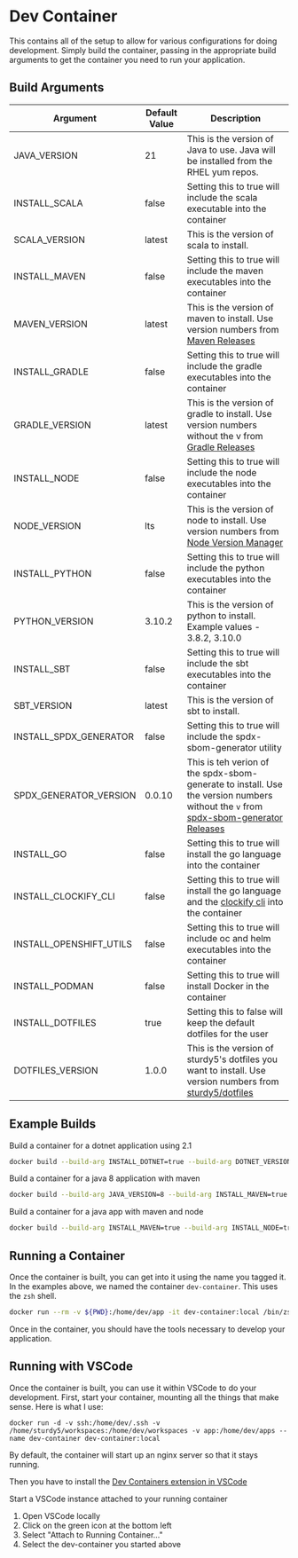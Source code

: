 # Dev Container

This contains all of the setup to allow for various configurations for doing development. Simply build the container, passing in the appropriate build arguments to get the container you need to run your application.

## Build Arguments

|Argument|Default Value|Description|
|--------|-------------|-----------|
|JAVA_VERSION | 21          | This is the version of Java to use. Java will be installed from the RHEL yum repos.|
|INSTALL_SCALA| false | Setting this to true will include the scala executable into the container |
|SCALA_VERSION| latest | This is the version of scala to install. |
|INSTALL_MAVEN| false | Setting this to true will include the maven executables into the container |
|MAVEN_VERSION| latest | This is the version of maven to install. Use version numbers from [Maven Releases](https://maven.apache.org/docs/history.html) |
|INSTALL_GRADLE| false | Setting this to true will include the gradle executables into the container |
|GRADLE_VERSION| latest | This is the version of gradle to install. Use version numbers without the v from [Gradle Releases](https://gradle.org/releases/) |
|INSTALL_NODE| false | Setting this to true will include the node executables into the container |
|NODE_VERSION| lts | This is the version of node to install. Use version numbers from [Node Version Manager](https://github.com/nvm-sh/nvm#usage) |
|INSTALL_PYTHON| false | Setting this to true will include the python executables into the container |
|PYTHON_VERSION| 3.10.2 | This is the version of python to install. Example values - 3.8.2, 3.10.0 |
|INSTALL_SBT| false | Setting this to true will include the sbt executables into the container |
|SBT_VERSION| latest | This is the version of sbt to install. |
|INSTALL_SPDX_GENERATOR| false | Setting this to true will include the spdx-sbom-generator utility |
|SPDX_GENERATOR_VERSION| 0.0.10 | This is teh verion of the spdx-sbom-generate to install. Use the version numbers without the `v` from [spdx-sbom-generator Releases](https://github.com/opensbom-generator/spdx-sbom-generator/releases)
|INSTALL_GO| false | Setting this to true will install the go language into the container |
|INSTALL_CLOCKIFY_CLI | false | Setting this to true will install the go language and the [clockify cli](https://clockify-cli.netlify.app/) into the container |
|INSTALL_OPENSHIFT_UTILS| false | Setting this to true will include oc and helm executables into the container |
|INSTALL_PODMAN | false | Setting this to true will install Docker in the container |
|INSTALL_DOTFILES | true | Setting this to false will keep the default dotfiles for the user |
|DOTFILES_VERSION| 1.0.0 | This is the version of sturdy5's dotfiles you want to install. Use version numbers from [sturdy5/dotfiles](https://sturdy5.github.io/dotfiles/) |

## Example Builds

Build a container for a dotnet application using 2.1

```bash
docker build --build-arg INSTALL_DOTNET=true --build-arg DOTNET_VERSION=2.1 -t dev-container:local .
```

Build a container for a java 8 application with maven

```bash
docker build --build-arg JAVA_VERSION=8 --build-arg INSTALL_MAVEN=true -t dev-container:local .
```

Build a container for a java app with maven and node

```bash
docker build --build-arg INSTALL_MAVEN=true --build-arg INSTALL_NODE=true -t dev-container:local .
```

## Running a Container

Once the container is built, you can get into it using the name you tagged it. In the examples above, we named the container `dev-container`. This uses the `zsh` shell.

```bash
docker run --rm -v ${PWD}:/home/dev/app -it dev-container:local /bin/zsh
```

Once in the container, you should have the tools necessary to develop your application.

## Running with VSCode

Once the container is built, you can use it within VSCode to do your development. First, start your container, mounting all the things that make sense. Here is what I use:

```shell
docker run -d -v ssh:/home/dev/.ssh -v /home/sturdy5/workspaces:/home/dev/workspaces -v app:/home/dev/apps --name dev-container dev-container:local
```

By default, the container will start up an nginx server so that it stays running.

Then you have to install the [Dev Containers extension in VSCode](https://marketplace.visualstudio.com/items?itemName=ms-vscode-remote.remote-containers)

Start a VSCode instance attached to your running container

1. Open VSCode locally
1. Click on the green icon at the bottom left
1. Select "Attach to Running Container..."
1. Select the dev-container you started above

